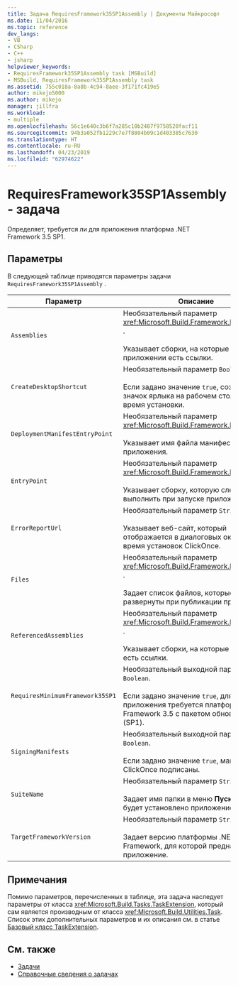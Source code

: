 ```yaml
---
title: Задача RequiresFramework35SP1Assembly | Документы Майкрософт
ms.date: 11/04/2016
ms.topic: reference
dev_langs:
- VB
- CSharp
- C++
- jsharp
helpviewer_keywords:
- RequiresFramework35SP1Assembly task [MSBuild]
- MSBuild, RequiresFramework35SP1Assembly task
ms.assetid: 755c018a-8a8b-4c94-8aee-3f171fc419e5
author: mikejo5000
ms.author: mikejo
manager: jillfra
ms.workload:
- multiple
ms.openlocfilehash: 56c1e640c3b6f7a285c10b2487f9758520facf11
ms.sourcegitcommit: 94b3a052fb1229c7e7f8804b09c1d403385c7630
ms.translationtype: HT
ms.contentlocale: ru-RU
ms.lasthandoff: 04/23/2019
ms.locfileid: "62974622"
---
```

# <a name="requiresframework35sp1assembly-task"></a>RequiresFramework35SP1Assembly - задача
Определяет, требуется ли для приложения платформа .NET Framework 3.5 SP1.

## <a name="parameters"></a>Параметры
 В следующей таблице приводятся параметры задачи `RequiresFramework35SP1Assembly` .

|Параметр|Описание|
|---------------|-----------------|
|`Assemblies`|Необязательный параметр <xref:Microsoft.Build.Framework.ITaskItem>`[]` .<br /><br /> Указывает сборки, на которые в приложении есть ссылки.|
|`CreateDesktopShortcut`|Необязательный параметр `Boolean` .<br /><br /> Если задано значение `true`, создает значок ярлыка на рабочем столе во время установки.|
|`DeploymentManifestEntryPoint`|Необязательный параметр <xref:Microsoft.Build.Framework.ITaskItem> .<br /><br /> Указывает имя файла манифеста для приложения.|
|`EntryPoint`|Необязательный параметр <xref:Microsoft.Build.Framework.ITaskItem> .<br /><br /> Указывает сборку, которую следует выполнить при запуске приложения.|
|`ErrorReportUrl`|Необязательный параметр `String` .<br /><br /> Указывает веб-сайт, который отображается в диалоговых окнах во время установок ClickOnce.|
|`Files`|Необязательный параметр <xref:Microsoft.Build.Framework.ITaskItem>`[]` .<br /><br /> Задает список файлов, которые будут развернуты при публикации приложения.|
|`ReferencedAssemblies`|Необязательный параметр <xref:Microsoft.Build.Framework.ITaskItem>`[]` .<br /><br /> Указывает сборки, на которые в проекте есть ссылки.|
|`RequiresMinimumFramework35SP1`|Необязательный выходной параметр `Boolean`.<br /><br /> Если задано значение `true`, для приложения требуется платформа .NET Framework 3.5 с пакетом обновления 1 (SP1).|
|`SigningManifests`|Необязательный выходной параметр `Boolean`.<br /><br /> Если задано значение `true`, манифесты ClickOnce подписаны.|
|`SuiteName`|Необязательный параметр `String` .<br /><br /> Задает имя папки в меню **Пуск**, куда будет установлено приложение.|
|`TargetFrameworkVersion`|Необязательный параметр `String` .<br /><br /> Задает версию платформы .NET Framework, для которой предназначено приложение.|

## <a name="remarks"></a>Примечания
 Помимо параметров, перечисленных в таблице, эта задача наследует параметры от класса <xref:Microsoft.Build.Tasks.TaskExtension>, который сам является производным от класса <xref:Microsoft.Build.Utilities.Task>. Список этих дополнительных параметров и их описания см. в статье [Базовый класс TaskExtension](../msbuild/taskextension-base-class.md).

## <a name="see-also"></a>См. также
- [Задачи](../msbuild/msbuild-tasks.md)
- [Справочные сведения о задачах](../msbuild/msbuild-task-reference.md)